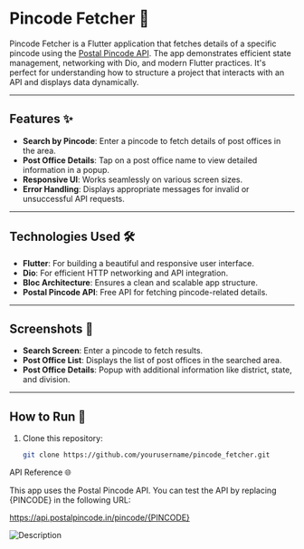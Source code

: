 # Pincode Fetcher 📮

Pincode Fetcher is a Flutter application that fetches details of a specific pincode using the [Postal Pincode API](https://api.postalpincode.in). The app demonstrates efficient state management, networking with Dio, and modern Flutter practices. It's perfect for understanding how to structure a project that interacts with an API and displays data dynamically.

---

## Features ✨

- **Search by Pincode**: Enter a pincode to fetch details of post offices in the area.
- **Post Office Details**: Tap on a post office name to view detailed information in a popup.
- **Responsive UI**: Works seamlessly on various screen sizes.
- **Error Handling**: Displays appropriate messages for invalid or unsuccessful API requests.

---

## Technologies Used 🛠️

- **Flutter**: For building a beautiful and responsive user interface.
- **Dio**: For efficient HTTP networking and API integration.
- **Bloc Architecture**: Ensures a clean and scalable app structure.
- **Postal Pincode API**: Free API for fetching pincode-related details.

---

## Screenshots 📸

- **Search Screen**: Enter a pincode to fetch results.
- **Post Office List**: Displays the list of post offices in the searched area.
- **Post Office Details**: Popup with additional information like district, state, and division.

---

## How to Run 🚀

1. Clone this repository:
   ```bash
   git clone https://github.com/yourusername/pincode_fetcher.git


API Reference 🌐

This app uses the Postal Pincode API. You can test the API by replacing {PINCODE} in the following URL:

https://api.postalpincode.in/pincode/{PINCODE}

![Description](https://drive.google.com/file/d/1Nj-y6H6j2nxDbR82F7FYNzUk16yCjwsO/view?usp=drive_link)


